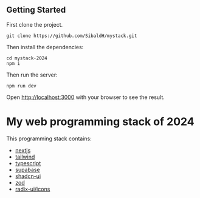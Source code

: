 ## Getting Started

First clone the project.

```
git clone https://github.com/SibaldH/mystack.git
```

Then install the dependencies:

```
cd mystack-2024
npm i
```

Then run the server:

```
npm run dev
```

Open [http://localhost:3000](http://localhost:3000) with your browser to see the result.

# My web programming stack of 2024

This programming stack contains:

- [nextjs](https://nextjs.org)
- [tailwind](https://tailwindcss.com)
- [typescript](https://www.typescriptlang.org)
- [supabase](https://supabase.com)
- [shadcn-ui](https://ui.shadcn.com)
- [zod](https://zod.dev)
- [radix-ui/icons](https://radix-ui.com/icons)
